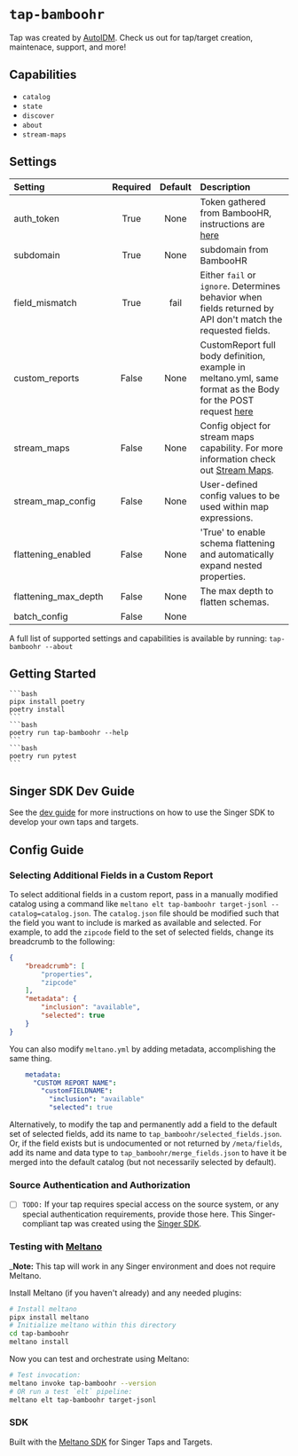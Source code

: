 # `tap-bamboohr`
Tap was created by [AutoIDM](https://autoidm.com). Check us out for tap/target creation, maintenace, support, and more!

## Capabilities

* `catalog`
* `state`
* `discover`
* `about`
* `stream-maps`

## Settings

| Setting             | Required | Default | Description |
|:--------------------|:--------:|:-------:|:------------|
| auth_token          | True     | None    | Token gathered from BambooHR, instructions are [here](https://documentation.bamboohr.com/docs#section-authentication) |
| subdomain           | True     | None    | subdomain from BambooHR |
| field_mismatch      | True     | fail    | Either `fail` or `ignore`. Determines behavior when fields returned by API don't match the requested fields. |
| custom_reports      | False    | None    | CustomReport full body definition, example in meltano.yml, same format as the Body for the POST request [here](https://documentation.bamboohr.com/reference/request-custom-report-1) |
| stream_maps         | False    | None    | Config object for stream maps capability. For more information check out [Stream Maps](https://sdk.meltano.com/en/latest/stream_maps.html). |
| stream_map_config   | False    | None    | User-defined config values to be used within map expressions. |
| flattening_enabled  | False    | None    | 'True' to enable schema flattening and automatically expand nested properties. |
| flattening_max_depth| False    | None    | The max depth to flatten schemas. |
| batch_config        | False    | None    |             |

A full list of supported settings and capabilities is available by running: `tap-bamboohr --about`


## Getting Started
    ```bash
    pipx install poetry
    poetry install
    ```
    ```bash
    poetry run tap-bamboohr --help
    ```
    ```bash
    poetry run pytest
    ```
## Singer SDK Dev Guide

See the [dev guide](../../docs/dev_guide.md) for more instructions on how to use the Singer SDK to 
develop your own taps and targets.

## Config Guide

### Selecting Additional Fields in a Custom Report

To select additional fields in a custom report, pass in a manually modified catalog using a command like `meltano elt tap-bamboohr target-jsonl --catalog=catalog.json`. The `catalog.json` file should be modified such that the field you want to include is marked as available and selected. For example, to add the `zipcode` field to the set of selected fields, change its breadcrumb to the following:

```json
{
    "breadcrumb": [
        "properties",
        "zipcode"
    ],
    "metadata": {
        "inclusion": "available",
        "selected": true
    }
}
```

You can also modify `meltano.yml` by adding metadata, accomplishing the same thing.

```yml
    metadata:
      "CUSTOM REPORT NAME":
        "customFIELDNAME":
          "inclusion": "available"
          "selected": true
```

Alternatively, to modify the tap and permanently add a field to the default set of selected fields, add its name to `tap_bamboohr/selected_fields.json`. Or, if the field exists but is undocumented or not returned by `/meta/fields`, add its name and data type to `tap_bamboohr/merge_fields.json` to have it be merged into the default catalog (but not necessarily selected by default).

### Source Authentication and Authorization

- [ ] `TODO:` If your tap requires special access on the source system, or any special authentication requirements, provide those here.
This Singer-compliant tap was created using the [Singer SDK](https://gitlab.com/meltano/singer-sdk).

### Testing with [Meltano](https://www.meltano.com)

_**Note:** This tap will work in any Singer environment and does not require Meltano.

Install Meltano (if you haven't already) and any needed plugins:

```bash
# Install meltano
pipx install meltano
# Initialize meltano within this directory
cd tap-bamboohr
meltano install
```

Now you can test and orchestrate using Meltano:

```bash
# Test invocation:
meltano invoke tap-bamboohr --version
# OR run a test `elt` pipeline:
meltano elt tap-bamboohr target-jsonl
```

### SDK

Built with the [Meltano SDK](https://sdk.meltano.com) for Singer Taps and Targets.
